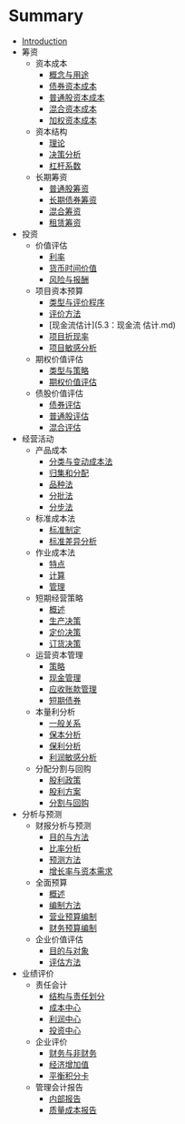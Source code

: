 # Summary

* [Introduction](README.md)
* 筹资
    * 资本成本
        * [概念与用途](1.1：概念与用途.md)
        * [债券资本成本](1.2：债券资本成本.md)
        * [普通股资本成本](1.3：普通股资本成本.md)
        * [混合资本成本](1.4：混合资本成本.md)
        * [加权资本成本](1.5：加权资本成本.md)
    * 资本结构
        * [理论](2.1：理论.md)
        * [决策分析](2.2：决策分析.md)
        * [杠杆系数](2.3：杠杆系数.md)
    * 长期筹资
        * [普通股筹资](3.1：普通股筹资.md)
        * [长期债券筹资](3.2：长期债券筹资.md)
        * [混合筹资](3.3：混合筹资.md)
        * [租赁筹资](3.4：租赁筹资.md)
* 投资
    * 价值评估
        * [利率](4.1：利率.md)
        * [货币时间价值](4.2：货币时间价值.md)
        * [风险与报酬](4.3：风险与报酬.md)
    * 项目资本预算
        * [类型与评价程序](5.1：类型和评价程序.md)
        * [评价方法](5.2：评价方法.md)
        * [现金流估计](5.3：现金流 估计.md)
        * [项目折现率](5.4：项目折现率.md)
        * [项目敏感分析](5.5：项目敏感分析.md)
    * 期权价值评估
        * [类型与策略](6.1：类型与策略.md)
        * [期权价值评估](6.2：期权价值评估.md)
    * 债股价值评估
        * [债券评估](7.1：债券评估.md)
        * [普通股评估](7.2：普通股评估.md)
        * [混合评估](7.3：混合评估.md)
* 经营活动
    * 产品成本
        * [分类与变动成本法](8.1：分类与变动成本法.md)
        * [归集和分配](8.2：归集和分配.md)
        * [品种法](8.3：品种法.md)
        * [分批法](8.4：分批法.md)
        * [分步法](8.5：分步法.md)
    * 标准成本法
        * [标准制定](9.1：标准制定.md)
        * [标准差异分析](9.2：标准差异分析.md)
    * 作业成本法
        * [特点](10.1：特定.md)
        * [计算](10.2：计算.md)
        * [管理](10.3：管理.md)
    * 短期经营策略
        * [概述](11.1：概述.md)
        * [生产决策](11.2：生产决策.md)
        * [定价决策](11.3：定价策略.md)
        * [订货决策](11.4：订货决策.md)
    * 运营资本管理
        * [策略](12.1：策略.md)
        * [现金管理](12.2：现金管理.md)
        * [应收账款管理](12.3：应收账款管理.md)
        * [短期债券](12.4：短期债券.md)
    * 本量利分析
        * [一般关系](13.1：一般关系.md)
        * [保本分析](13.2：保本分析.md)
        * [保利分析](13.3：保利分析.md)
        * [利润敏感分析](13.4：利润敏感分析.md)
    * 分配分割与回购
        * [股利政策](14.1：股利政策.md)
        * [股利方案](14.2：股利方案.md)
        * [分割与回购](14.3：分割与回购.md)
* 分析与预测
    * 财报分析与预测
        * [目的与方法](15.1：目的与方法.md)
        * [比率分析](15.2：比率分析.md)
        * [预测方法](15.3：预测方法.md)
        * [增长率与资本需求](15.4：增长率与资本需求.md)
    * 全面预算
        * [概述](16.1：概述.md)
        * [编制方法](16.2：编制方法.md)
        * [营业预算编制](16.3：营业预算编制.md)
        * [财务预算编制](16.4：财务预算编制.md)
    * 企业价值评估
        * [目的与对象](17.1：目的与对象.md)
        * [评估方法](17.2：评估方法.md)
* 业绩评价
    * 责任会计
        * [结构与责任划分](18.1：架构与责任划分.md)
        * [成本中心](18.2：成本中心.md)
        * [利润中心](18.3：利润中心.md)
        * [投资中心](18.4：投资中心.md)
    * 企业评价
        * [财务与非财务](19.1：财务与非财务.md)
        * [经济增加值](19.2：经济增加值.md)
        * [平衡积分卡](19.3：平衡计分卡.md)
    * 管理会计报告
        * [内部报告](20.1：内部报告.md)
        * [质量成本报告](20.2：质量成本报告.md)

